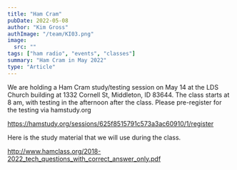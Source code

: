 ```yaml
---
title: "Ham Cram"
pubDate: 2022-05-08
author: "Kim Gross"
authImage: "/team/KI03.png"
image:
  src: ""
tags: ["ham radio", "events", "classes"]
summary: "Ham Cram in May 2022"
type: "Article"
---
```


We are holding a Ham Cram study/testing session on May 14 at the LDS Church building at 1332 Cornell St, Middleton, ID 83644. The class starts at 8 am, with testing in the afternoon after the class. Please pre-register for the testing via hamstudy.org

https://hamstudy.org/sessions/625f8515791c573a3ac60910/1/register

Here is the study material that we will use during the class.

http://www.hamclass.org/2018-2022_tech_questions_with_correct_answer_only.pdf
